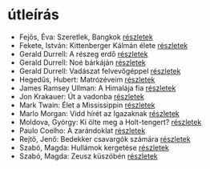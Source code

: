 # útleírás

- Fejős, Éva: Szeretlek, Bangkok [részletek](_details/Fej%C5%91s%2C%20%C3%89va.md#id_774)
- Fekete, István: Kittenberger Kálmán élete [részletek](_details/Fekete%2C%20Istv%C3%A1n.md#id_734)
- Gerald Durrell: A részeg erdő [részletek](_details/Gerald%20Durrell.md#id_878)
- Gerald Durrell: Noé bárkáján [részletek](_details/Gerald%20Durrell.md#id_870)
- Gerald Durrell: Vadászat felvevőgéppel [részletek](_details/Gerald%20Durrell.md#id_863)
- Hegedűs, Hubert: Matrózéveim [részletek](_details/Heged%C5%B1s%2C%20Hubert.md#id_160)
- James Ramsey Ullman: A Himalája fia [részletek](_details/James%20Ramsey%20Ullman.md#id_953)
- Jon Krakauer: Út a vadonba [részletek](_details/Jon%20Krakauer.md#id_797)
- Mark Twain: Élet a Mississippin [részletek](_details/Mark%20Twain.md#id_937)
- Marlo Morgan: Vidd hírét az Igazaknak [részletek](_details/Marlo%20Morgan.md#id_1010)
- Moldova, György: Ki ölte meg a Holt-tengert? [részletek](_details/Moldova%2C%20Gy%C3%B6rgy.md#id_1373)
- Paulo Coelho: A zarándoklat [részletek](_details/Paulo%20Coelho.md#id_260)
- Rejtő, Jenő: Bedekker csavargók számára [részletek](_details/Rejt%C5%91%2C%20Jen%C5%91.md#id_137)
- Szabó, Magda: Hullámok kergetése [részletek](_details/Szab%C3%B3%2C%20Magda.md#id_1359)
- Szabó, Magda: Zeusz küszöbén [részletek](_details/Szab%C3%B3%2C%20Magda.md#id_1343)